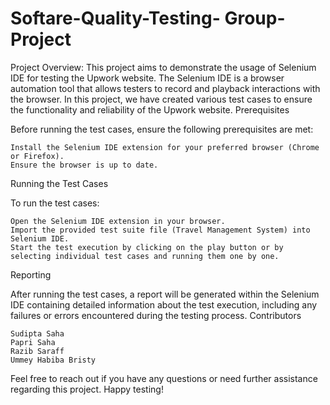 # Softare-Quality-Testing- Group-Project

Project Overview: 
This project aims to demonstrate the usage of Selenium IDE for testing the Upwork website. The Selenium IDE is a browser automation tool that allows testers to record and playback interactions with the browser. In this project, we have created various test cases to ensure the functionality and reliability of the Upwork website.
Prerequisites

Before running the test cases, ensure the following prerequisites are met:

    Install the Selenium IDE extension for your preferred browser (Chrome or Firefox).
    Ensure the browser is up to date.

Running the Test Cases

To run the test cases:

    Open the Selenium IDE extension in your browser.
    Import the provided test suite file (Travel Management System) into Selenium IDE.
    Start the test execution by clicking on the play button or by selecting individual test cases and running them one by one.

Reporting

After running the test cases, a report will be generated within the Selenium IDE containing detailed information about the test execution, including any failures or errors encountered during the testing process.
Contributors

    Sudipta Saha
    Papri Saha
    Razib Saraff
    Ummey Habiba Bristy

Feel free to reach out if you have any questions or need further assistance regarding this project. Happy testing!
